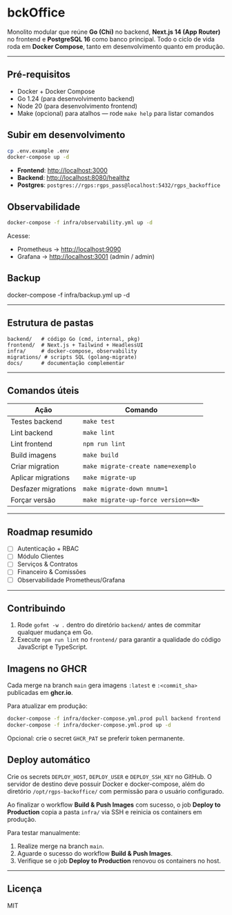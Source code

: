 # bckOffice

Monolito modular que reúne **Go (Chi)** no backend, **Next.js 14 (App Router)** no frontend
e **PostgreSQL 16** como banco principal. Todo o ciclo de vida roda em **Docker Compose**,
tanto em desenvolvimento quanto em produção.

---

## Pré-requisitos

- Docker + Docker Compose
- Go 1.24 (para desenvolvimento backend)
- Node 20 (para desenvolvimento frontend)
 - Make (opcional) para atalhos — rode `make help` para listar comandos

## Subir em desenvolvimento

```bash
cp .env.example .env
docker-compose up -d
````

* **Frontend**: [http://localhost:3000](http://localhost:3000)
* **Backend**:  [http://localhost:8080/healthz](http://localhost:8080/healthz)
* **Postgres**: `postgres://rgps:rgps_pass@localhost:5432/rgps_backoffice`

## Observabilidade

```bash
docker-compose -f infra/observability.yml up -d
```

Acesse:
- Prometheus → <http://localhost:9090>
- Grafana    → <http://localhost:3001>  (admin / admin)

## Backup
docker-compose -f infra/backup.yml up -d

---

## Estrutura de pastas

```
backend/   # código Go (cmd, internal, pkg)
frontend/  # Next.js + Tailwind + HeadlessUI
infra/     # docker-compose, observability
migrations/ # scripts SQL (golang-migrate)
docs/      # documentação complementar
```

---

## Comandos úteis

| Ação               | Comando                                   |
| ------------------ | ------------------------------------------ |
| Testes backend     | `make test`                                |
| Lint backend       | `make lint`                                |
| Lint frontend      | `npm run lint`                             |
| Build imagens      | `make build`                               |
| Criar migration    | `make migrate-create name=exemplo`         |
| Aplicar migrations | `make migrate-up`                          |
| Desfazer migrations| `make migrate-down mnum=1`                 |
| Forçar versão      | `make migrate-up-force version=<N>`        |

---

## Roadmap resumido

* [ ] Autenticação + RBAC
* [ ] Módulo Clientes
* [ ] Serviços & Contratos
* [ ] Financeiro & Comissões
* [ ] Observabilidade Prometheus/Grafana

---

## Contribuindo

1. Rode `gofmt -w .` dentro do diretório `backend/` antes de commitar qualquer mudança em Go.
2. Execute `npm run lint` no `frontend/` para garantir a qualidade do código JavaScript e TypeScript.

## Imagens no GHCR

Cada merge na branch `main` gera imagens `:latest` e `:<commit_sha>` publicadas em **ghcr.io**.

Para atualizar em produção:

```bash
docker-compose -f infra/docker-compose.yml.prod pull backend frontend
docker-compose -f infra/docker-compose.yml.prod up -d
```

Opcional: crie o secret `GHCR_PAT` se preferir token permanente.

## Deploy automático

Crie os secrets `DEPLOY_HOST`, `DEPLOY_USER` e `DEPLOY_SSH_KEY` no GitHub.
O servidor de destino deve possuir Docker e docker-compose, além do diretório
`/opt/rgps-backoffice/` com permissão para o usuário configurado.

Ao finalizar o workflow **Build & Push Images** com sucesso, o job
**Deploy to Production** copia a pasta `infra/` via SSH e reinicia os
containers em produção.

Para testar manualmente:
1. Realize merge na branch `main`.
2. Aguarde o sucesso do workflow **Build & Push Images**.
3. Verifique se o job **Deploy to Production** renovou os containers no host.

---

## Licença

MIT
